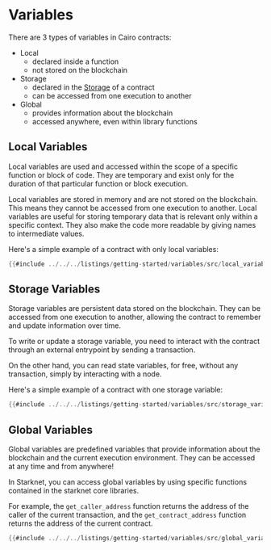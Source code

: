 # Variables

There are 3 types of variables in Cairo contracts:

- Local
  - declared inside a function
  - not stored on the blockchain
- Storage
  - declared in the [Storage](./storage.md) of a contract
  - can be accessed from one execution to another
- Global
  - provides information about the blockchain
  - accessed anywhere, even within library functions

## Local Variables

Local variables are used and accessed within the scope of a specific function or block of code. They are temporary and exist only for the duration of that particular function or block execution.

Local variables are stored in memory and are not stored on the blockchain. This means they cannot be accessed from one execution to another. Local variables are useful for storing temporary data that is relevant only within a specific context. They also make the code more readable by giving names to intermediate values.

Here's a simple example of a contract with only local variables:

```rust
{{#include ../../../listings/getting-started/variables/src/local_variables.cairo}}
```

## Storage Variables

Storage variables are persistent data stored on the blockchain. They can be accessed from one execution to another, allowing the contract to remember and update information over time.

To write or update a storage variable, you need to interact with the contract through an external entrypoint by sending a transaction.

On the other hand, you can read state variables, for free, without any transaction, simply by interacting with a node.

Here's a simple example of a contract with one storage variable:

```rust
{{#include ../../../listings/getting-started/variables/src/storage_variables.cairo}}
```

## Global Variables

Global variables are predefined variables that provide information about the blockchain and the current execution environment. They can be accessed at any time and from anywhere!

In Starknet, you can access global variables by using specific functions contained in the starknet core libraries.

For example, the `get_caller_address` function returns the address of the caller of the current transaction, and the `get_contract_address` function returns the address of the current contract.

```rust
{{#include ../../../listings/getting-started/variables/src/global_variables.cairo}}
```